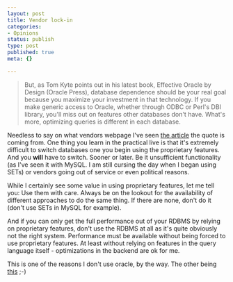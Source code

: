 ```yaml
---
layout: post
title: Vendor lock-in
categories:
- Opinions
status: publish
type: post
published: true
meta: {}

---
```

<blockquote>
But, as Tom Kyte points out in his latest book, Effective Oracle by Design (Oracle Press), database dependence should be your real goal because you maximize your investment in that technology. If you make generic access to Oracle, whether through ODBC or Perl's DBI library, you'll miss out on features other databases don't have. What's more, optimizing queries is different in each database.
</blockquote>
<p>
Needless to say on what vendors webpage I've seen <a href="http://otn.oracle.com/pub/articles/hull_asp.html?_template=/ocom/technology/content/print">the article</a> the quote is coming from.  One thing you learn in the practical live is that it's extremely difficult to switch databases one you begin using the proprietary features. And you <strong>will</strong> have to switch. Sooner or later. Be it unsufficient functionality (as I've seen it with MySQL. I am still cursing the day when I began using SETs) or vendors going out of service or even political reasons.</p>
<p>While I certainly see some value in using proprietary features, let me tell you: Use them with care. Always be on the lookout for the availability of different approaches to do the same thing. If there are none, don't do it (don't use SETs in MySQL for example).</p>
<p>And if you can only get the full performance out of your RDBMS by relying on proprietary features, don't use the RDBMS at all as it's quite obviously not the right system. Performance must be available without being forced to use proprietary features. At least without relying on features in the query language itself - optimizations in the backend are ok for me.</p>
<p>This is one of the reasons I don't use oracle, by the way. The other being <a href="http://www.gnegg.ch/archives/138-All-time-favourite-Tools.html">this</a> ;-)</p>

